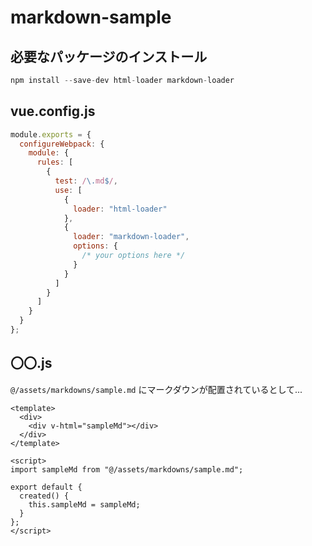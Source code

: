 # markdown-sample

## 必要なパッケージのインストール

```js
npm install --save-dev html-loader markdown-loader
```

## vue.config.js

```js
module.exports = {
  configureWebpack: {
    module: {
      rules: [
        {
          test: /\.md$/,
          use: [
            {
              loader: "html-loader"
            },
            {
              loader: "markdown-loader",
              options: {
                /* your options here */
              }
            }
          ]
        }
      ]
    }
  }
};

```

## 〇〇.js

`@/assets/markdowns/sample.md` にマークダウンが配置されているとして...

```vue
<template>
  <div>
    <div v-html="sampleMd"></div>
  </div>
</template>

<script>
import sampleMd from "@/assets/markdowns/sample.md";

export default {
  created() {
    this.sampleMd = sampleMd;
  }
};
</script>

```
